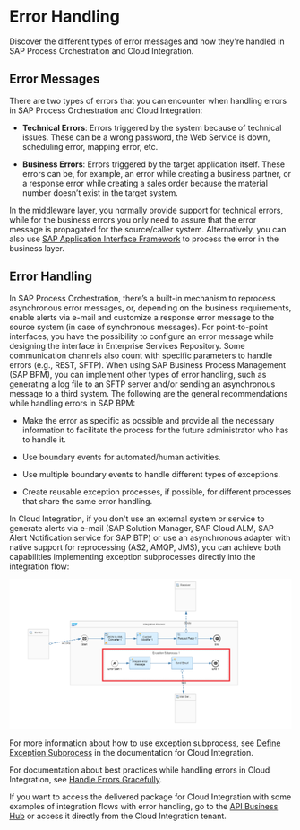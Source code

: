<!-- loio60e4680ed390483e9cd7399642026b0b -->

# Error Handling

Discover the different types of error messages and how they're handled in SAP Process Orchestration and Cloud Integration.



<a name="loio60e4680ed390483e9cd7399642026b0b__section_fsc_gvw_lqb"/>

## Error Messages

There are two types of errors that you can encounter when handling errors in SAP Process Orchestration and Cloud Integration:

-   **Technical Errors**: Errors triggered by the system because of technical issues. These can be a wrong password, the Web Service is down, scheduling error, mapping error, etc.

-   **Business Errors**: Errors triggered by the target application itself. These errors can be, for example, an error while creating a business partner, or a response error while creating a sales order because the material number doesn’t exist in the target system.


In the middleware layer, you normally provide support for technical errors, while for the business errors you only need to assure that the error message is propagated for the source/caller system. Alternatively, you can also use [SAP Application Interface Framework](https://www.sap.com/products/application-interface-mgmt.html) to process the error in the business layer.



<a name="loio60e4680ed390483e9cd7399642026b0b__section_xrs_rkx_xqb"/>

## Error Handling

In SAP Process Orchestration, there’s a built-in mechanism to reprocess asynchronous error messages, or, depending on the business requirements, enable alerts via e-mail and customize a response error message to the source system \(in case of synchronous messages\). For point-to-point interfaces, you have the possibility to configure an error message while designing the interface in Enterprise Services Repository. Some communication channels also count with specific parameters to handle errors \(e.g., REST, SFTP\). When using SAP Business Process Management \(SAP BPM\), you can implement other types of error handling, such as generating a log file to an SFTP server and/or sending an asynchronous message to a third system. The following are the general recommendations while handling errors in SAP BPM:

-   Make the error as specific as possible and provide all the necessary information to facilitate the process for the future administrator who has to handle it.

-   Use boundary events for automated/human activities.

-   Use multiple boundary events to handle different types of exceptions.

-   Create reusable exception processes, if possible, for different processes that share the same error handling.


In Cloud Integration, if you don't use an external system or service to generate alerts via e-mail \(SAP Solution Manager, SAP Cloud ALM, SAP Alert Notification service for SAP BTP\) or use an asynchronous adapter with native support for reprocessing \(AS2, AMQP, JMS\), you can achieve both capabilities implementing exception subprocesses directly into the integration flow:

![](images/Error_Handling_IFlow_7eed8da.png)

For more information about how to use exception subprocess, see [Define Exception Subprocess](https://help.sap.com/viewer/368c481cd6954bdfa5d0435479fd4eaf/Cloud/en-US/690e0784c90342669a5f1461ae65b95f.html) in the documentation for Cloud Integration.

For documentation about best practices while handling errors in Cloud Integration, see [Handle Errors Gracefully](https://help.sap.com/viewer/368c481cd6954bdfa5d0435479fd4eaf/Cloud/en-US/42c95f752c8d4b4cad98b7608223424f.html).

If you want to access the delivered package for Cloud Integration with some examples of integration flows with error handling, go to the [API Business Hub](https://api.sap.com/package/DesignGuidelinesHandleErrors?section=Overview) or access it directly from the Cloud Integration tenant.

